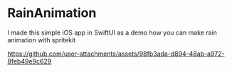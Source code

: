 # RainAnimation
I made this simple iOS app in SwiftUI as a demo how you can make rain animation with spritekit


https://github.com/user-attachments/assets/98fb3ada-d894-48ab-a972-8feb49e9c629

